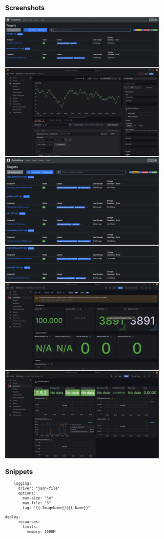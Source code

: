 ## Screenshots
![Grafana Dashboard](prometeus1.png)
![Grafana Dashboard](loki.png)
![Grafana Dashboard](targets.png)
![Grafana Dashboard](targets2.png)
![Grafana Dashboard](dashboard1.png)
![Grafana Dashboard](dashboard2.png)

## Snippets
```
    logging:
      driver: "json-file"
      options:
        max-size: "5m"
        max-file: "3"
        tag: "{{.ImageName}}|{{.Name}}"
```

```
deploy:
      resources:
        limits:
          memory: 1000M
```
